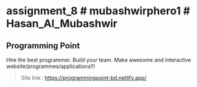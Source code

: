# assignment_8 # mubashwirphero1 # Hasan_Al_Mubashwir

## **Programming Point**
Hire the best programmer. Build your team. Make awesome and interactive website/programmes/applications!!!

> Site link : https://programmingpoint-bd.netlify.app/